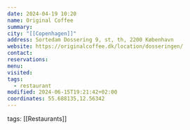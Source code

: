 ```yaml
---
date: 2024-04-19 10:20
name: Original Coffee
summary: 
city: "[[Copenhagen]]"
address: Sortedam Dossering 9, st, th, 2200 København
website: https://originalcoffee.dk/location/dosseringen/
contact: 
reservations: 
menu: 
visited: 
tags:
  - restaurant
modified: 2024-06-15T19:21:42+02:00
coordinates: 55.688135,12.56342
---
```




tags: [[Restaurants]]
